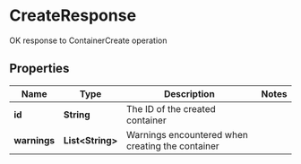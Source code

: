 

# CreateResponse

OK response to ContainerCreate operation

## Properties

| Name | Type | Description | Notes |
|------------ | ------------- | ------------- | -------------|
|**id** | **String** | The ID of the created container |  |
|**warnings** | **List&lt;String&gt;** | Warnings encountered when creating the container |  |



